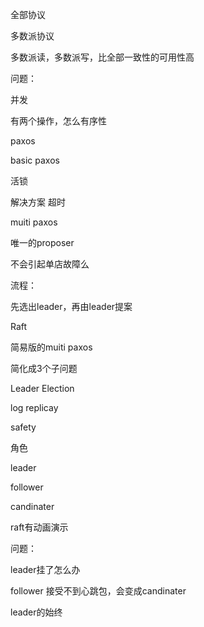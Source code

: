 

全部协议





多数派协议

多数派读，多数派写，比全部一致性的可用性高

问题：

并发

有两个操作，怎么有序性



paxos

basic paxos

活锁

解决方案 超时



muiti paxos

唯一的proposer

不会引起单店故障么

流程：

先选出leader，再由leader提案





Raft 

简易版的muiti paxos

简化成3个子问题

Leader Election

log replicay

safety





角色

leader

follower

candinater





raft有动画演示



问题：

leader挂了怎么办

follower 接受不到心跳包，会变成candinater



leader的始终